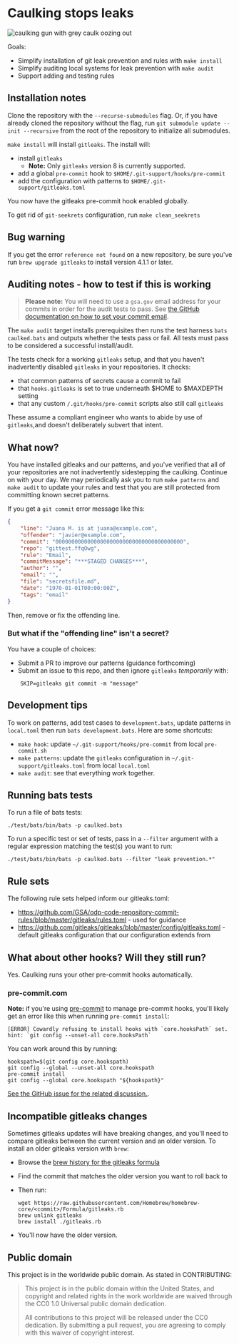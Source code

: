# Caulking stops leaks

![caulking gun with grey caulk oozing out](https://upload.wikimedia.org/wikipedia/commons/thumb/3/37/Caulking.jpg/757px-Caulking.jpg)

Goals:

* Simplify installation of git leak prevention and rules with `make install`
* Simplify auditing local systems for leak prevention with `make audit`
* Support adding and testing rules

## Installation notes

Clone the repository with the `--recurse-submodules` flag. Or, if you have already cloned the repository without the flag, run `git submodule update --init --recursive` from the root of the repository to initialize all submodules.

`make install` will install `gitleaks`. The install will:

* install `gitleaks`
  * **Note:** Only `gitleaks` version 8 is currently supported.
* add a global `pre-commit` hook to `$HOME/.git-support/hooks/pre-commit`
* add the configuration with patterns to `$HOME/.git-support/gitleaks.toml`

You now have the gitleaks pre-commit hook enabled globally.

To get rid of `git-seekrets` configuration, run `make clean_seekrets`

## Bug warning

If you get the error `reference not found` on a new repository, be sure you've run `brew upgrade gitleaks` to install version 4.1.1 or later.

## Auditing notes - how to test if this is working

> **Please note:** You will need to use a `gsa.gov` email address for your commits in order for the audit tests to pass. See [the GitHub documentation on how to set your commit email](https://docs.github.com/en/account-and-profile/setting-up-and-managing-your-github-user-account/managing-email-preferences/setting-your-commit-email-address#setting-your-commit-email-address-in-git).

The `make audit` target installs prerequisites then runs the test harness `bats caulked.bats` and outputs whether the tests pass or fail. All tests must pass to be considered a successful install/audit.

The tests check for a working `gitleaks` setup, and that you haven't inadvertently disabled `gitleaks` in your repositories. It checks:

* that common patterns of secrets cause a commit to fail
* that `hooks.gitleaks` is set to true underneath $HOME to $MAXDEPTH setting
* that any custom `/.git/hooks/pre-commit` scripts also still call `gitleaks`

These assume a compliant engineer who wants to abide by use of `gitleaks`,and  doesn't deliberately subvert that intent.

## What now?

You have installed gitleaks and our patterns, and you've verified that all of your repositories are not inadvertently sidestepping the caulking. Continue on with your day. We may periodically ask you to run `make patterns` and `make audit` to update your rules and test that you are still protected from committing known secret patterns.

If you get a `git commit` error message like this:

```json
{
    "line": "Juana M. is at juana@example.com",
    "offender": "javier@example.com",
    "commit": "0000000000000000000000000000000000000000",
    "repo": "gittest.ffqOwg",
    "rule": "Email",
    "commitMessage": "***STAGED CHANGES***",
    "author": "",
    "email": "",
    "file": "secretsfile.md",
    "date": "1970-01-01T00:00:00Z",
    "tags": "email"
}
```

Then, remove or fix the offending line.

### But what if the "offending line" isn't a secret?

You have a couple of choices:

* Submit a PR to improve our patterns (guidance forthcoming)
* Submit an issue to this repo, and then ignore `gitleaks` _temporarily_ with:

```shell
    SKIP=gitleaks git commit -m "message"
```

## Development tips

To work on patterns, add test cases to `development.bats`, update patterns in `local.toml` then
run `bats development.bats`.  Here are some shortcuts:

* `make hook`: update `~/.git-support/hooks/pre-commit` from local `pre-commit.sh`
* `make patterns`: update the `gitleaks` configuration in `~/.git-support/gitleaks.toml` from local `local.toml`
* `make audit`: see that everything work together.

## Running bats tests

To run a file of bats tests:

```shell
./test/bats/bin/bats -p caulked.bats
```

To run a specific test or set of tests, pass in a `--filter` argument with a regular expression matching the test(s) you want to run:

```shell
./test/bats/bin/bats -p caulked.bats --filter "leak prevention.*"
```

## Rule sets

The following rule sets helped inform our gitleaks.toml:

* <https://github.com/GSA/odp-code-repository-commit-rules/blob/master/gitleaks/rules.toml> - used for guidance
* <https://github.com/gitleaks/gitleaks/blob/master/config/gitleaks.toml> - default gitleaks configuration that our configuration extends from

## What about other hooks? Will they still run?

Yes. Caulking runs your other pre-commit hooks automatically.

### pre-commit.com

**Note:** if you're using [pre-commit](https://pre-commit.com/) to manage pre-commit hooks, you'll likely get an error like this when running `pre-commit install`:

```shell
[ERROR] Cowardly refusing to install hooks with `core.hooksPath` set.
hint: `git config --unset-all core.hooksPath`
```

You can work around this by running:

```shell
hookspath=$(git config core.hookspath)
git config --global --unset-all core.hookspath
pre-commit install
git config --global core.hookspath "${hookspath}"
```

[See the GitHub issue for the related discussion.](https://github.com/pre-commit/pre-commit/issues/1198).

## Incompatible gitleaks changes

Sometimes gitleaks updates will have breaking changes, and you'll need to compare gitleaks
between the current version and an older version. To install an older gitleaks version with `brew`:

* Browse the [brew history for the gitleaks formula](https://github.com/Homebrew/homebrew-core/commits/master/Formula/gitleaks.rb)
* Find the commit that matches the older version you want to roll back to
* Then run:

    ```shell
    wget https://raw.githubusercontent.com/Homebrew/homebrew-core/<commit>/Formula/gitleaks.rb
    brew unlink gitleaks
    brew install ./gitleaks.rb
    ```

* You'll now have the older version.

## Public domain

This project is in the worldwide public domain. As stated in CONTRIBUTING:

> This project is in the public domain within the United States, and copyright and related rights in the work worldwide are waived through the CC0 1.0 Universal public domain dedication.
>
> All contributions to this project will be released under the CC0 dedication. By submitting a pull request, you are agreeing to comply with this waiver of copyright interest.
